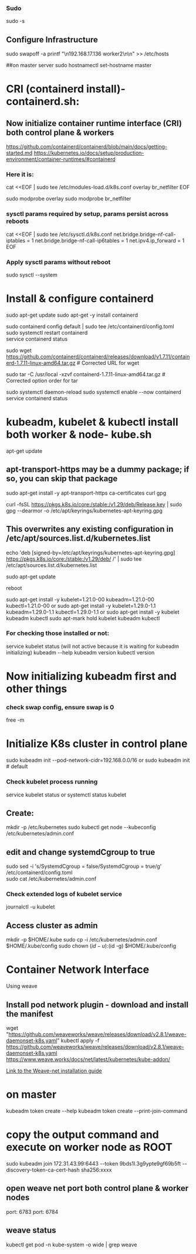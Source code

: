 ### Sudo
sudo -s

## Configure Infrastructure
sudo swapoff -a
printf "\n192.168.17.136 worker2\n\n" >> /etc/hosts


##on master server
sudo hostnamectl set-hostname master 

# CRI (containerd install)- containerd.sh: 

## Now initialize container runtime interface (CRI) both control plane & workers
https://github.com/containerd/containerd/blob/main/docs/getting-started.md
https://kubernetes.io/docs/setup/production-environment/container-runtimes/#containerd

### Here it is:
cat <<EOF | sudo tee /etc/modules-load.d/k8s.conf
overlay
br_netfilter
EOF
	
sudo modprobe overlay
sudo modprobe br_netfilter
	
### sysctl params required by setup, params persist across reboots
cat <<EOF | sudo tee /etc/sysctl.d/k8s.conf
net.bridge.bridge-nf-call-iptables = 1
net.bridge.bridge-nf-call-ip6tables = 1
net.ipv4.ip_forward = 1
EOF
	
### Apply sysctl params without reboot
sudo sysctl --system

# Install & configure containerd 
sudo apt-get update 
sudo apt-get -y install containerd

sudo containerd config default | sudo tee /etc/containerd/config.toml  
sudo systemctl restart containerd	
service containerd status

sudo wget https://github.com/containerd/containerd/releases/download/v1.7.11/containerd-1.7.11-linux-amd64.tar.gz  # Corrected URL for wget
	
sudo tar -C /usr/local -xzvf containerd-1.7.11-linux-amd64.tar.gz  # Corrected option order for tar
	
sudo systemctl daemon-reload 
sudo systemctl enable --now containerd
service containerd status


# kubeadm, kubelet & kubectl install both worker & node- kube.sh
apt-get update

## apt-transport-https may be a dummy package; if so, you can skip that package
sudo apt-get install -y apt-transport-https ca-certificates curl gpg

curl -fsSL https://pkgs.k8s.io/core:/stable:/v1.29/deb/Release.key | sudo gpg --dearmor -o /etc/apt/keyrings/kubernetes-apt-keyring.gpg

## This overwrites any existing configuration in /etc/apt/sources.list.d/kubernetes.list
echo 'deb [signed-by=/etc/apt/keyrings/kubernetes-apt-keyring.gpg] https://pkgs.k8s.io/core:/stable:/v1.29/deb/ /' | sudo tee /etc/apt/sources.list.d/kubernetes.list

sudo apt-get update

reboot

sudo apt-get install -y kubelet=1.21.0-00 kubeadm=1.21.0-00 kubectl=1.21.0-00 or 
sudo apt-get install -y kubelet=1.29.0-1.1 kubeadm=1.29.0-1.1 kubectl=1.29.0-1.1 or
sudo apt-get install -y kubelet kubeadm kubectl
sudo apt-mark hold kubelet kubeadm kubectl

### For checking those installed or not:
service kubelet status (will not active because it is waiting for kubeadm initializing) 
kubeadm --help
kubeadm version
kubectl version


# Now initializing kubeadm first and other things

### check swap config, ensure swap is 0
free -m

# Initialize K8s cluster in control plane
sudo kubeadm init --pod-network-cidr=192.168.0.0/16 or 
sudo kubeadm init # default

### Check kubelet process running 
service kubelet status or
systemctl status kubelet

## Create:
mkdir -p /etc/kubernetes
sudo kubectl get node --kubeconfig /etc/kubernetes/admin.conf

## edit and change systemdCgroup to true		
sudo sed -i 's/SystemdCgroup \= false/SystemdCgroup \= true/g' /etc/containerd/config.toml		
sudo cat /etc/kubernetes/admin.conf

### Check extended logs of kubelet service
journalctl -u kubelet

## Access cluster as admin
mkdir -p $HOME/.kube
sudo cp -i /etc/kubernetes/admin.conf $HOME/.kube/config
sudo chown $(id -u):$(id -g) $HOME/.kube/config


# Container Network Interface
Using weave

## Install pod network plugin - download and install the manifest
wget "https://github.com/weaveworks/weave/releases/download/v2.8.1/weave-daemonset-k8s.yaml" 
kubectl apply -f https://github.com/weaveworks/weave/releases/download/v2.8.1/weave-daemonset-k8s.yaml
https://www.weave.works/docs/net/latest/kubernetes/kube-addon/

[Link to the Weave-net installation guide](https://www.weave.works/docs/net/latest/kubernetes/kube-addon/#-installation)    

# on master
kubeadm token create --help
kubeadm token create --print-join-command

# copy the output command and execute on worker node as ROOT
sudo kubeadm join 172.31.43.99:6443 --token 9bds1l.3g9ypte9gf69b5ft --discovery-token-ca-cert-hash sha256:xxxx

## open weave net port both control plane & worker nodes
port: 6783
port: 6784

## weave status
kubectl get pod -n kube-system -o wide | grep weave

